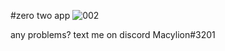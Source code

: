 #zero two app
![002](https://i.redd.it/gacdlhjjxmo41.png)

any problems?
text me on discord Macylion#3201
